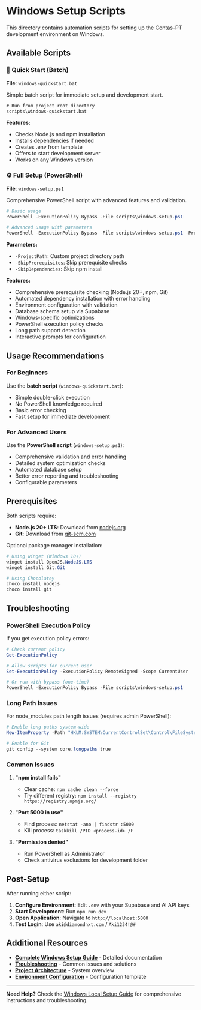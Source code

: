 # Windows Setup Scripts

This directory contains automation scripts for setting up the Contas-PT development environment on Windows.

## Available Scripts

### 🚀 Quick Start (Batch)
**File**: `windows-quickstart.bat`

Simple batch script for immediate setup and development start.

```cmd
# Run from project root directory
scripts\windows-quickstart.bat
```

**Features:**
- Checks Node.js and npm installation
- Installs dependencies if needed
- Creates .env from template
- Offers to start development server
- Works on any Windows version

### ⚙️ Full Setup (PowerShell)
**File**: `windows-setup.ps1`

Comprehensive PowerShell script with advanced features and validation.

```powershell
# Basic usage
PowerShell -ExecutionPolicy Bypass -File scripts\windows-setup.ps1

# Advanced usage with parameters
PowerShell -ExecutionPolicy Bypass -File scripts\windows-setup.ps1 -ProjectPath "D:\Projects\contas-pt" -SkipPrerequisites
```

**Parameters:**
- `-ProjectPath`: Custom project directory path
- `-SkipPrerequisites`: Skip prerequisite checks
- `-SkipDependencies`: Skip npm install

**Features:**
- Comprehensive prerequisite checking (Node.js 20+, npm, Git)
- Automated dependency installation with error handling
- Environment configuration with validation
- Database schema setup via Supabase
- Windows-specific optimizations
- PowerShell execution policy checks
- Long path support detection
- Interactive prompts for configuration

## Usage Recommendations

### For Beginners
Use the **batch script** (`windows-quickstart.bat`):
- Simple double-click execution
- No PowerShell knowledge required
- Basic error checking
- Fast setup for immediate development

### For Advanced Users
Use the **PowerShell script** (`windows-setup.ps1`):
- Comprehensive validation and error handling
- Detailed system optimization checks
- Automated database setup
- Better error reporting and troubleshooting
- Configurable parameters

## Prerequisites

Both scripts require:
- **Node.js 20+ LTS**: Download from [nodejs.org](https://nodejs.org/)
- **Git**: Download from [git-scm.com](https://git-scm.com/download/win)

Optional package manager installation:
```powershell
# Using winget (Windows 10+)
winget install OpenJS.NodeJS.LTS
winget install Git.Git

# Using Chocolatey
choco install nodejs
choco install git
```

## Troubleshooting

### PowerShell Execution Policy
If you get execution policy errors:

```powershell
# Check current policy
Get-ExecutionPolicy

# Allow scripts for current user
Set-ExecutionPolicy -ExecutionPolicy RemoteSigned -Scope CurrentUser

# Or run with bypass (one-time)
PowerShell -ExecutionPolicy Bypass -File scripts\windows-setup.ps1
```

### Long Path Issues
For node_modules path length issues (requires admin PowerShell):

```powershell
# Enable long paths system-wide
New-ItemProperty -Path "HKLM:SYSTEM\CurrentControlSet\Control\FileSystem" -Name "LongPathsEnabled" -Value 1 -PropertyType DWORD -Force

# Enable for Git
git config --system core.longpaths true
```

### Common Issues

1. **"npm install fails"**
   - Clear cache: `npm cache clean --force`
   - Try different registry: `npm install --registry https://registry.npmjs.org/`

2. **"Port 5000 in use"**
   - Find process: `netstat -ano | findstr :5000`
   - Kill process: `taskkill /PID <process-id> /F`

3. **"Permission denied"**
   - Run PowerShell as Administrator
   - Check antivirus exclusions for development folder

## Post-Setup

After running either script:

1. **Configure Environment**: Edit `.env` with your Supabase and AI API keys
2. **Start Development**: Run `npm run dev`
3. **Open Application**: Navigate to `http://localhost:5000`
4. **Test Login**: Use `aki@diamondnxt.com` / `Aki1234!@#`

## Additional Resources

- **[Complete Windows Setup Guide](../docs/windows-local-setup.md)** - Detailed documentation
- **[Troubleshooting](../docs/troubleshooting.md)** - Common issues and solutions
- **[Project Architecture](../ARCHITECTURE.md)** - System overview
- **[Environment Configuration](../.env.example)** - Configuration template

---

**Need Help?** Check the [Windows Local Setup Guide](../docs/windows-local-setup.md) for comprehensive instructions and troubleshooting.